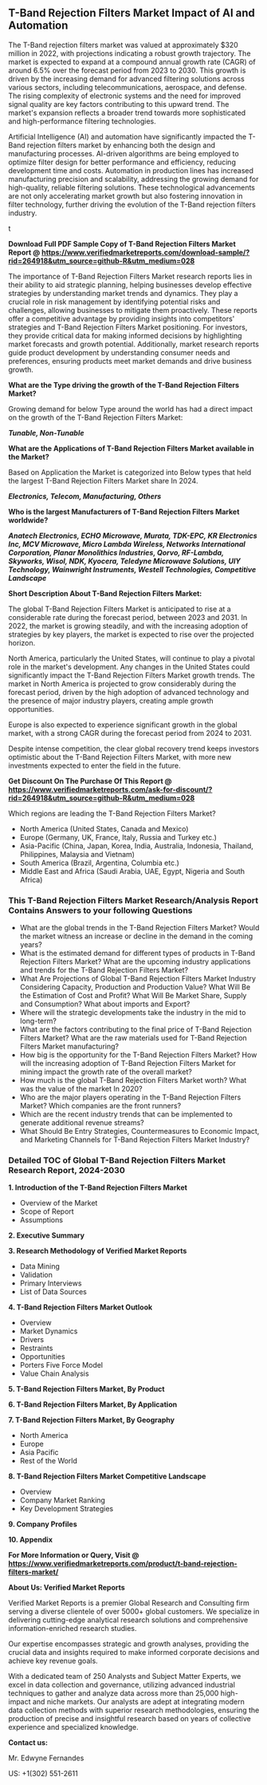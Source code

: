 <h2>T-Band Rejection Filters Market Impact of AI and Automation</h2><p>The T-Band rejection filters market was valued at approximately $320 million in 2022, with projections indicating a robust growth trajectory. The market is expected to expand at a compound annual growth rate (CAGR) of around 6.5% over the forecast period from 2023 to 2030. This growth is driven by the increasing demand for advanced filtering solutions across various sectors, including telecommunications, aerospace, and defense. The rising complexity of electronic systems and the need for improved signal quality are key factors contributing to this upward trend. The market's expansion reflects a broader trend towards more sophisticated and high-performance filtering technologies.</p><p>Artificial Intelligence (AI) and automation have significantly impacted the T-Band rejection filters market by enhancing both the design and manufacturing processes. AI-driven algorithms are being employed to optimize filter design for better performance and efficiency, reducing development time and costs. Automation in production lines has increased manufacturing precision and scalability, addressing the growing demand for high-quality, reliable filtering solutions. These technological advancements are not only accelerating market growth but also fostering innovation in filter technology, further driving the evolution of the T-Band rejection filters industry.</p>t</p><p id="" class=""><strong>Download Full PDF Sample Copy of T-Band Rejection Filters Market Report @ <a href="https://www.verifiedmarketreports.com/download-sample/?rid=264918&utm_source=github-R&utm_medium=028" target="_blank">https://www.verifiedmarketreports.com/download-sample/?rid=264918&utm_source=github-R&utm_medium=028</a></strong></p><p>The importance of&nbsp;T-Band Rejection Filters Market research reports lies in their ability to aid strategic planning, helping businesses develop effective strategies by understanding market trends and dynamics. They play a crucial role in risk management by identifying potential risks and challenges, allowing businesses to mitigate them proactively. These reports offer a competitive advantage by providing insights into competitors' strategies and T-Band Rejection Filters Market positioning. For investors, they provide critical data for making informed decisions by highlighting market forecasts and growth potential. Additionally, market research reports guide product development by understanding consumer needs and preferences, ensuring products meet market demands and drive business growth.</p><p><strong>What are the&nbsp;Type driving the growth of the T-Band Rejection Filters Market?</strong></p><p id="" class="">Growing demand for below Type around the world has had a direct impact on the growth of the T-Band Rejection Filters Market:</p><em><strong>Tunable, Non-Tunable</strong></em></p><strong>What are the&nbsp;Applications&nbsp;of T-Band Rejection Filters Market available in the Market?</strong></p><p id="" class="">Based on Application the Market is categorized into Below types that held the largest T-Band Rejection Filters Market share In 2024.</p><em><strong>Electronics, Telecom, Manufacturing, Others</strong></em></p><strong>Who is the largest Manufacturers of T-Band Rejection Filters Market worldwide?</strong></p><p><em><strong>Anatech Electronics, ECHO Microwave, Murata, TDK-EPC, KR Electronics Inc, MCV Microwave, Micro Lambda Wireless, Networks International Corporation, Planar Monolithics Industries, Qorvo, RF-Lambda, Skyworks, Wisol, NDK, Kyocera, Teledyne Microwave Solutions, UIY Technology, Wainwright Instruments, Westell Technologies, Competitive Landscape</strong></em></p><p id="" class=""><strong>Short Description About T-Band Rejection Filters Market:</strong></p><p>The global T-Band Rejection Filters Market is anticipated to rise at a considerable rate during the forecast period, between 2023 and 2031. In 2022, the market is growing steadily, and with the increasing adoption of strategies by key players, the market is expected to rise over the projected horizon.</p><p>North America, particularly the United States, will continue to play a pivotal role in the market's development. Any changes in the United States could significantly impact the T-Band Rejection Filters Market growth trends. The market in North America is projected to grow considerably during the forecast period, driven by the high adoption of advanced technology and the presence of major industry players, creating ample growth opportunities.</p><p>Europe is also expected to experience significant growth in the global market, with a strong CAGR during the forecast period from 2024 to 2031.</p><p>Despite intense competition, the clear global recovery trend keeps investors optimistic about the T-Band Rejection Filters Market, with more new investments expected to enter the field in the future.</p><p id="" class=""><strong>Get Discount On The Purchase Of This Report @ <a href="https://www.verifiedmarketreports.com/ask-for-discount/?rid=264918&utm_source=github-R&utm_medium=028" target="_blank">https://www.verifiedmarketreports.com/ask-for-discount/?rid=264918&utm_source=github-R&utm_medium=028</a></strong></p>Which regions are leading the T-Band Rejection Filters Market?</p><ul><li>North America (United States, Canada and Mexico)</li><li>Europe (Germany, UK, France, Italy, Russia and Turkey etc.)</li><li>Asia-Pacific (China, Japan, Korea, India, Australia, Indonesia, Thailand, Philippines, Malaysia and Vietnam)</li><li>South America (Brazil, Argentina, Columbia etc.)</li><li>Middle East and Africa (Saudi Arabia, UAE, Egypt, Nigeria and South Africa)</li></ul><h3 id="" class="">This T-Band Rejection Filters Market Research/Analysis Report Contains Answers to your following Questions</h3><ul><li>What are the global trends in the T-Band Rejection Filters Market? Would the market witness an increase or decline in the demand in the coming years?</li><li>What is the estimated demand for different types of products in T-Band Rejection Filters Market? What are the upcoming industry applications and trends for the T-Band Rejection Filters Market?</li><li>What Are Projections of Global T-Band Rejection Filters Market Industry Considering Capacity, Production and Production Value? What Will Be the Estimation of Cost and Profit? What Will Be Market Share, Supply and Consumption? What about imports and Export?</li><li>Where will the strategic developments take the industry in the mid to long-term?</li><li>What are the factors contributing to the final price of T-Band Rejection Filters Market? What are the raw materials used for T-Band Rejection Filters Market manufacturing?</li><li>How big is the opportunity for the T-Band Rejection Filters Market? How will the increasing adoption of T-Band Rejection Filters Market for mining impact the growth rate of the overall market?</li><li>How much is the global T-Band Rejection Filters Market worth? What was the value of the market In 2020?</li><li>Who are the major players operating in the T-Band Rejection Filters Market? Which companies are the front runners?</li><li>Which are the recent industry trends that can be implemented to generate additional revenue streams?</li><li>What Should Be Entry Strategies, Countermeasures to Economic Impact, and Marketing Channels for T-Band Rejection Filters Market Industry?</li></ul><h3 id="" class="">Detailed TOC of Global T-Band Rejection Filters Market Research Report, 2024-2030</h3><p id="" class=""><strong>1. Introduction of the T-Band Rejection Filters Market</strong></p><ul><li>Overview of the Market</li><li>Scope of Report</li><li>Assumptions</li></ul><p id="" class=""><strong>2. Executive Summary</strong></p><p id="" class=""><strong>3. Research Methodology of Verified Market Reports</strong></p><ul><li>Data Mining</li><li>Validation</li><li>Primary Interviews</li><li>List of Data Sources</li></ul><p id="" class=""><strong>4. T-Band Rejection Filters Market Outlook</strong></p><ul><li>Overview</li><li>Market Dynamics</li><li>Drivers</li><li>Restraints</li><li>Opportunities</li><li>Porters Five Force Model</li><li>Value Chain Analysis</li></ul><p id="" class=""><strong>5. T-Band Rejection Filters Market, By Product</strong></p><p id="" class=""><strong>6. T-Band Rejection Filters Market, By Application</strong></p><p id="" class=""><strong>7. T-Band Rejection Filters Market, By Geography</strong></p><ul><li>North America</li><li>Europe</li><li>Asia Pacific</li><li>Rest of the World</li></ul><p id="" class=""><strong>8. T-Band Rejection Filters Market Competitive Landscape</strong></p><ul><li>Overview</li><li>Company Market Ranking</li><li>Key Development Strategies</li></ul><p id="" class=""><strong>9. Company Profiles</strong></p><p id="" class=""><strong>10. Appendix</strong></p><p id="" class=""><strong>For More Information or Query, Visit @ <a href="https://www.verifiedmarketreports.com/product/t-band-rejection-filters-market/" target="_blank">https://www.verifiedmarketreports.com/product/t-band-rejection-filters-market/</a></strong></p><p id="" class=""><strong>About Us: Verified Market Reports</strong></p><p id="" class="">Verified Market Reports is a premier Global Research and Consulting firm serving a diverse clientele of over 5000+ global customers. We specialize in delivering cutting-edge analytical research solutions and comprehensive information-enriched research studies.</p><p id="" class="">Our expertise encompasses strategic and growth analyses, providing the crucial data and insights required to make informed corporate decisions and achieve key revenue goals.</p><p id="" class="">With a dedicated team of 250 Analysts and Subject Matter Experts, we excel in data collection and governance, utilizing advanced industrial techniques to gather and analyze data across more than 25,000 high-impact and niche markets. Our analysts are adept at integrating modern data collection methods with superior research methodologies, ensuring the production of precise and insightful research based on years of collective experience and specialized knowledge.</p><p id="" class=""><strong>Contact us:</strong></p><p id="" class="">Mr. Edwyne Fernandes</p><p id="" class="">US: +1(302) 551-2611</p>